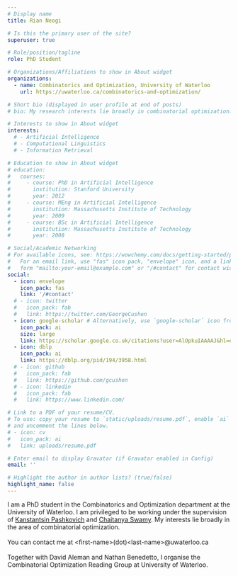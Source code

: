 ```yaml
---
# Display name
title: Rian Neogi

# Is this the primary user of the site?
superuser: true

# Role/position/tagline
role: PhD Student

# Organizations/Affiliations to show in About widget
organizations:
  - name: Combinatorics and Optimization, University of Waterloo
    url: https://uwaterloo.ca/combinatorics-and-optimization/

# Short bio (displayed in user profile at end of posts)
# bio: My research interests lie broadly in combinatorial optimization.

# Interests to show in About widget
interests:
  # - Artificial Intelligence
  # - Computational Linguistics
  # - Information Retrieval

# Education to show in About widget
# education:
#   courses:
#     - course: PhD in Artificial Intelligence
#       institution: Stanford University
#       year: 2012
#     - course: MEng in Artificial Intelligence
#       institution: Massachusetts Institute of Technology
#       year: 2009
#     - course: BSc in Artificial Intelligence
#       institution: Massachusetts Institute of Technology
#       year: 2008

# Social/Academic Networking
# For available icons, see: https://wowchemy.com/docs/getting-started/page-builder/#icons
#   For an email link, use "fas" icon pack, "envelope" icon, and a link in the
#   form "mailto:your-email@example.com" or "/#contact" for contact widget.
social:
  - icon: envelope
    icon_pack: fas
    link: '/#contact'
  # - icon: twitter
  #   icon_pack: fab
  #   link: https://twitter.com/GeorgeCushen
  - icon: google-scholar # Alternatively, use `google-scholar` icon from `ai` icon pack
    icon_pack: ai
    size: large
    link: https://scholar.google.co.uk/citations?user=AlOpkuIAAAAJ&hl=en&oi=ao
  - icon: dblp
    icon_pack: ai
    link: https://dblp.org/pid/194/3958.html
  # - icon: github
  #   icon_pack: fab
  #   link: https://github.com/gcushen
  # - icon: linkedin
  #   icon_pack: fab
  #   link: https://www.linkedin.com/

# Link to a PDF of your resume/CV.
# To use: copy your resume to `static/uploads/resume.pdf`, enable `ai` icons in `params.toml`,
# and uncomment the lines below.
# - icon: cv
#   icon_pack: ai
#   link: uploads/resume.pdf

# Enter email to display Gravatar (if Gravatar enabled in Config)
email: ''

# Highlight the author in author lists? (true/false)
highlight_name: false
---
```


I am a PhD student in the Combinatorics and Optimization department at the University of Waterloo. I am privileged to be working under the supervision of [Kanstantsin Pashkovich](https://kanstantsinpashkovich.bitbucket.io) and [Chaitanya Swamy](http://www.math.uwaterloo.ca/~cswamy/). My interests lie broadly in the area of combinatorial optimization.
<br><br>
You can contact me at \<first-name\>(dot)\<last-name\>@uwaterloo.ca
<br><br>
Together with David Aleman and Nathan Benedetto, I organise the Combinatorial Optimization Reading Group at University of Waterloo.

<!-- Nelson Bighetti is a professor of artificial intelligence at the Stanford AI Lab. His research interests include distributed robotics, mobile computing and programmable matter. He leads the Robotic Neurobiology group, which develops self-reconfiguring robots, systems of self-organizing robots, and mobile sensor networks.

Lorem ipsum dolor sit amet, consectetur adipiscing elit. Sed neque elit, tristique placerat feugiat ac, facilisis vitae arcu. Proin eget egestas augue. Praesent ut sem nec arcu pellentesque aliquet. Duis dapibus diam vel metus tempus vulputate.

{{< icon name="download" pack="fas" >}} Download my {{< staticref "uploads/demo_resume.pdf" "newtab" >}}resumé{{< /staticref >}}. -->
